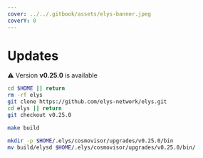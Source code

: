 ```yaml
---
cover: ../../.gitbook/assets/elys-banner.jpeg
coverY: 0
---
```


# Updates

⚠️ Version **v0.25.0** is available

```bash
cd $HOME || return
rm -rf elys
git clone https://github.com/elys-network/elys.git
cd elys || return
git checkout v0.25.0

make build

mkdir -p $HOME/.elys/cosmovisor/upgrades/v0.25.0/bin
mv build/elysd $HOME/.elys/cosmovisor/upgrades/v0.25.0/bin/
```
